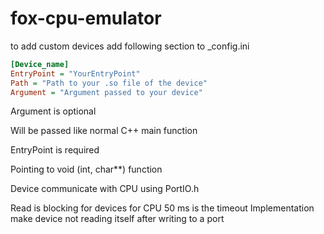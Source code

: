 # fox-cpu-emulator

to add custom devices add following section to _config.ini
```ini
[Device_name]
EntryPoint = "YourEntryPoint"
Path = "Path to your .so file of the device"
Argument = "Argument passed to your device"
```

Argument is optional
  
  Will be passed like normal C++ main function

EntryPoint is required

  Pointing to void (int, char**) function

Device communicate with CPU using PortIO.h

  Read is blocking for devices for CPU 50 ms is the timeout
  Implementation make device not reading itself after writing to a port
